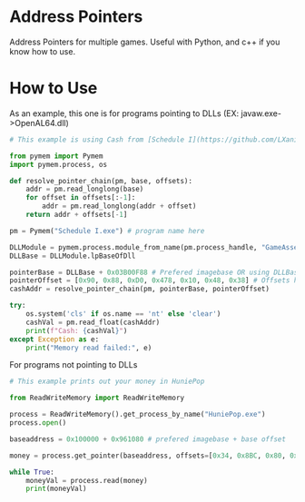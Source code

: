 # Address Pointers

Address Pointers for multiple games. Useful with Python, and c++ if you know how to use.

# How to Use

As an example, this one is for programs pointing to DLLs (EX: javaw.exe->OpenAL64.dll)

```python
# This example is using Cash from [Schedule I](https://github.com/LXanii/Game-Address-Pointers/blob/main/Pointers/Schedule%20I/0.3.5f3.bro)

from pymem import Pymem
import pymem.process, os

def resolve_pointer_chain(pm, base, offsets):
    addr = pm.read_longlong(base)
    for offset in offsets[:-1]:
        addr = pm.read_longlong(addr + offset)
    return addr + offsets[-1]

pm = Pymem("Schedule I.exe") # program name here

DLLModule = pymem.process.module_from_name(pm.process_handle, "GameAssembly.dll") # dll from the program here
DLLBase = DLLModule.lpBaseOfDll

pointerBase = DLLBase + 0x03B00F88 # Prefered imagebase OR using DLLBase in this code + Base offset
pointerOffset = [0x90, 0x88, 0xD0, 0x478, 0x10, 0x48, 0x38] # Offsets here
cashAddr = resolve_pointer_chain(pm, pointerBase, pointerOffset)

try:
    os.system('cls' if os.name == 'nt' else 'clear')
    cashVal = pm.read_float(cashAddr)
    print(f"Cash: {cashVal}")
except Exception as e:
    print("Memory read failed:", e)
```

For programs not pointing to DLLs

```python
# This example prints out your money in HuniePop

from ReadWriteMemory import ReadWriteMemory

process = ReadWriteMemory().get_process_by_name("HuniePop.exe")
process.open()

baseaddress = 0x100000 + 0x961080 # prefered imagebase + base offset

money = process.get_pointer(baseaddress, offsets=[0x34, 0x8BC, 0x80, 0x6C, 0x14, 0x14, 0x68]) # offsets=offsets you get from the .bro file

while True:
    moneyVal = process.read(money)
    print(moneyVal)
```
